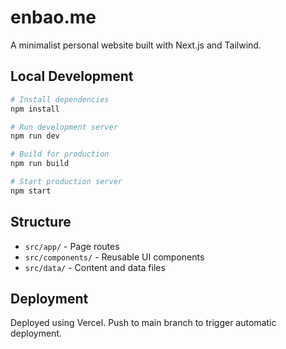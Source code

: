 
# enbao.me 

A minimalist personal website built with Next.js and Tailwind.

## Local Development

```bash
# Install dependencies
npm install

# Run development server
npm run dev

# Build for production
npm run build

# Start production server
npm start
```

## Structure

- `src/app/` - Page routes
- `src/components/` - Reusable UI components
- `src/data/` - Content and data files

## Deployment

Deployed using Vercel. Push to main branch to trigger automatic deployment.